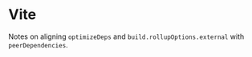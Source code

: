 # Vite

Notes on aligning `optimizeDeps` and `build.rollupOptions.external` with `peerDependencies`.
